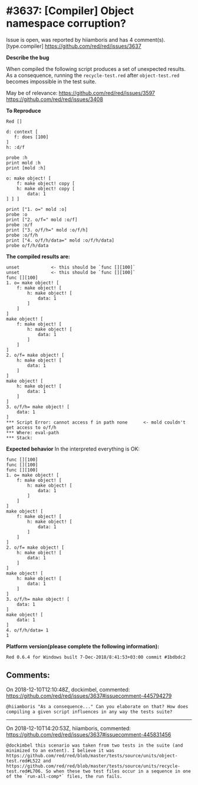 
#3637: [Compiler] Object namespace corruption?
================================================================================
Issue is open, was reported by hiiamboris and has 4 comment(s).
[type.compiler]
<https://github.com/red/red/issues/3637>

**Describe the bug**

When compiled the following script produces a set of unexpected results. As a consequence, running the `recycle-test.red` after `object-test.red` becomes impossible in the test suite.

May be of relevance: https://github.com/red/red/issues/3597 https://github.com/red/red/issues/3408

**To Reproduce**
```
Red []

d: context [
   f: does [100]
]
h: :d/f

probe :h
print mold :h
print [mold :h]

o: make object! [
	f: make object! copy [
	h: make object! copy [
		data: 1
] ] ]

print ["1. o=" mold :o]
probe :o
print ["2. o/f=" mold :o/f]
probe :o/f
print ["3. o/f/h=" mold :o/f/h]
probe :o/f/h
print ["4. o/f/h/data=" mold :o/f/h/data]
probe o/f/h/data
```

**The compiled results are:**
```
unset            <- this should be `func [][100]`
unset            <- this should be `func [][100]`
func [][100]
1. o= make object! [
    f: make object! [
        h: make object! [
            data: 1
        ]
    ]
]
make object! [
    f: make object! [
        h: make object! [
            data: 1
        ]
    ]
]
2. o/f= make object! [
    h: make object! [
        data: 1
    ]
]
make object! [
    h: make object! [
        data: 1
    ]
]
3. o/f/h= make object! [
    data: 1
]
*** Script Error: cannot access f in path none      <- mold couldn't get access to o/f/h
*** Where: eval-path
*** Stack:
```

**Expected behavior**
In the interpreted everything is OK:
```
func [][100]
func [][100]
func [][100]
1. o= make object! [
    f: make object! [
        h: make object! [
            data: 1
        ]
    ]
]
make object! [
    f: make object! [
        h: make object! [
            data: 1
        ]
    ]
]
2. o/f= make object! [
    h: make object! [
        data: 1
    ]
]
make object! [
    h: make object! [
        data: 1
    ]
]
3. o/f/h= make object! [
    data: 1
]
make object! [
    data: 1
]
4. o/f/h/data= 1
1
```

**Platform version(please complete the following information):**
```
Red 0.6.4 for Windows built 7-Dec-2018/8:41:53+03:00 commit #1bdbdc2
```


Comments:
--------------------------------------------------------------------------------

On 2018-12-10T12:10:48Z, dockimbel, commented:
<https://github.com/red/red/issues/3637#issuecomment-445794279>

    @hiiamboris "As a consequence..." Can you elaborate on that? How does compiling a given script influences in any way the tests suite?

--------------------------------------------------------------------------------

On 2018-12-10T14:20:53Z, hiiamboris, commented:
<https://github.com/red/red/issues/3637#issuecomment-445831456>

    @dockimbel this scenario was taken from two tests in the suite (and minimized to an extent). I believe it was https://github.com/red/red/blob/master/tests/source/units/object-test.red#L522 and https://github.com/red/red/blob/master/tests/source/units/recycle-test.red#L706. So when these two test files occur in a sequence in one of the `run-all-comp*` files, the run fails.

